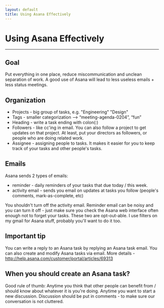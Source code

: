 ```yaml
---
layout: default
title: Using Asana Effectively
---
```


# Using Asana Effectively
--------------

## Goal
Put everything in one place, reduce miscommunication and unclean separation of work. A good use of Asana will lead to less useless emails + less status meetings.

## Organization
* Projects - big group of tasks, e.g. "Engineering" "Design"
* Tags - smaller categorization --> “meeting-agenda-0204”, “fun”
* Heading - write a task ending with colon(:)
* Followers - like cc'ing in email. You can also follow a project to get updates on that project. At least, put your directors as followers, or people who are doing related work.
* Assignee - assigning people to tasks. It makes it easier for you to keep track of your tasks and other people's tasks.

## Emails
Asana sends 2 types of emails:
* reminder - daily reminders of your tasks that due today / this week.
* activity email - sends you email on updates at tasks you follow (people's comments, mark-as-complete, etc)

You shouldn't turn off the activity email. Reminder email can be noisy and you can turn it off - just make sure you check the Asana web interface often enough not to forget your tasks. These two are opt-out-able. I use filters on my gmail for Asana stuff, probably you'll want to do it too.

## Important tip

You can write a reply to an Asana task by replying an Asana task email. You can also create and modify Asana tasks via email. More details - http://help.asana.com/customer/portal/articles/69313

## When you should create an Asana task?

Good rule of thumb:
Anytime you think that other people can benefit from / should know about whatever it is you're doing.
Anytime you want to start a new discussion. Discussion should be put in comments - to make sure our conversation is not cluttered.
